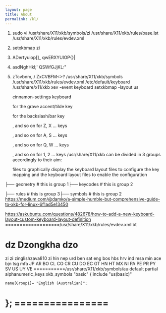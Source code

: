 ```yaml
---
layout: page
title: About
permalink: /kl/
---
```

1. sudo vi /usr/share/X11/xkb/symbols/zi /usr/share/X11/xkb/rules/base.lst /usr/share/X11/xkb/rules/evdev.xml
2. setxkbmap zi

1. ADertyuiop\[\]_ qwERXYUIOP{}\|
2. asdNghHkl;' QSWfGJjKL:" 
3. zTcvbnm,./ ZxCVBFM<>?
/usr/share/X11/xkb/symbols
/usr/share/X11/xkb/rules/evdev.xml
    /etc/default/keyboard
    /usr/share/x11/xkb
    xev -event keyboard
    setxkbmap -layout us
    
    cinnamon-settings keyboard

    <TLDE> for the grave accent/tilde key

    <BKSL> for the backslash/bar key

    <AB01>, <AB02> and so on for Z, X … keys

    <AC01>, <AC02> and so on for A, S … keys

    <AD01>, <AD02> and so on for Q, W … keys

    <AE01>, <AE02> and so on for 1, 2 … keys
/usr/share/X11/xkb can be divided in 3 groups accordingly to their aim:

    files to graphically display the keyboard layout
    files to configure the key mapping and the keyboard layout
    files to enable the configuration

├── geometry      # this is group 1├── keycodes      # this is group 2

├── rules         # this is group 3├── symbols       # this is group 2
https://medium.com/@damko/a-simple-humble-but-comprehensive-guide-to-xkb-for-linux-6f1ad5e13450

https://askubuntu.com/questions/482678/how-to-add-a-new-keyboard-layout-custom-keyboard-layout-definition
===================/usr/share/X11/xkb/rules/evdev.xml
<layout>
<configItem>
<name>bt</name>
<!-- Keyboard indicator for Dzongkha layouts -->
<shortDescription>dz</shortDescription>
<description>Dzongkha</description>
<languageList>
<iso639Id>dzo</iso639Id>
</languageList>
</configItem>
</layout>
=============
<layout>
<configItem>
<name>zi</name>
<!-- Keyboard indicator for zinglishzava810 layouts -->
<shortDescription>zi</shortDescription>
<description>zinglishzava810</description>
<languageList>
<iso639Id>zi</iso639Id>
<iso639Id>hin</iso639Id>
<iso639Id>nep</iso639Id>
<iso639Id>urd</iso639Id>
<iso639Id>ben</iso639Id>
<iso639Id>sat</iso639Id>
<iso639Id>eng</iso639Id>
<iso639Id>bos</iso639Id>
<iso639Id>hbs</iso639Id>
<iso639Id>hrv</iso639Id>
<iso639Id>ind</iso639Id>
<iso639Id>msa</iso639Id>
<iso639Id>min</iso639Id>
<iso639Id>ace</iso639Id>
<iso639Id>bjn</iso639Id>
<iso639Id>tsg</iso639Id>
<iso639Id>mfa</iso639Id>
</languageList>
<countryList>
  <iso3166Id>JP</iso3166Id>
  <iso3166Id>AR</iso3166Id>
  <iso3166Id>BO</iso3166Id>
  <iso3166Id>CL</iso3166Id>
  <iso3166Id>CO</iso3166Id>
  <iso3166Id>CR</iso3166Id>
  <iso3166Id>CU</iso3166Id>
  <iso3166Id>DO</iso3166Id>
  <iso3166Id>EC</iso3166Id>
  <iso3166Id>GT</iso3166Id>
  <iso3166Id>HN</iso3166Id>
  <iso3166Id>HT</iso3166Id>
  <iso3166Id>MX</iso3166Id>
  <iso3166Id>NI</iso3166Id>
  <iso3166Id>PA</iso3166Id>
  <iso3166Id>PE</iso3166Id>
  <iso3166Id>PR</iso3166Id>
  <iso3166Id>PY</iso3166Id>
  <iso3166Id>SV</iso3166Id>
  <iso3166Id>US</iso3166Id>
  <iso3166Id>UY</iso3166Id>
  <iso3166Id>VE</iso3166Id>
</countryList>
</configItem>
</layout>
    ===========/usr/share/X11/xkb/symbols/au
    default  partial alphanumeric_keys
xkb_symbols "basic" {
    include "us(basic)"

    name[Group1]= "English (Australian)";
};
    ================
=================